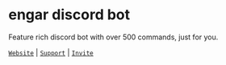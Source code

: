 # engar discord bot

Feature rich discord bot with over 500 commands, just for you.

[`Website`](https://engar.gay) | [`Support`](https://discord.gg/Zbfvh88dgK) | [`Invite`](https://discord.com/oauth2/authorize?client_id=467982060854706176&permissions=0&scope=bot+applications.commands)
